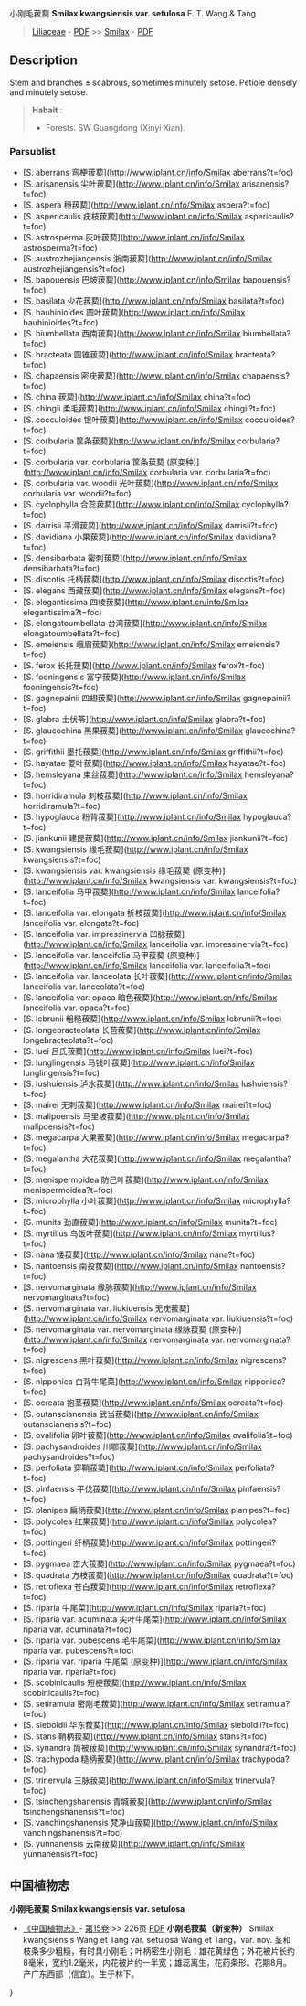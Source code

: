 小刚毛菝葜 **Smilax kwangsiensis var. setulosa** F. T. Wang & Tang

> [Liliaceae](http://www.iplant.cn/info/Liliaceae?t=foc) - [PDF](http://www.iplant.cn/foc/pdf/Liliaceae.pdf) >> [Smilax](http://www.iplant.cn/info/Smilax?t=foc) - [PDF](http://www.iplant.cn/foc/pdf/Smilax.pdf)
## Description

Stem and branches ± scabrous, sometimes minutely setose. Petiole densely and minutely setose.

> **Habait** : 
>* Forests. SW Guangdong (Xinyi Xian).

### Parsublist

* [S.  aberrans  弯梗菝葜](http://www.iplant.cn/info/Smilax aberrans?t=foc)
* [S.  arisanensis  尖叶菝葜](http://www.iplant.cn/info/Smilax arisanensis?t=foc)
* [S.  aspera  穗菝葜](http://www.iplant.cn/info/Smilax aspera?t=foc)
* [S.  aspericaulis  疣枝菝葜](http://www.iplant.cn/info/Smilax aspericaulis?t=foc)
* [S.  astrosperma  灰叶菝葜](http://www.iplant.cn/info/Smilax astrosperma?t=foc)
* [S.  austrozhejiangensis  浙南菝葜](http://www.iplant.cn/info/Smilax austrozhejiangensis?t=foc)
* [S.  bapouensis  巴坡菝葜](http://www.iplant.cn/info/Smilax bapouensis?t=foc)
* [S.  basilata  少花菝葜](http://www.iplant.cn/info/Smilax basilata?t=foc)
* [S.  bauhinioides  圆叶菝葜](http://www.iplant.cn/info/Smilax bauhinioides?t=foc)
* [S.  biumbellata  西南菝葜](http://www.iplant.cn/info/Smilax biumbellata?t=foc)
* [S.  bracteata  圆锥菝葜](http://www.iplant.cn/info/Smilax bracteata?t=foc)
* [S.  chapaensis  密疣菝葜](http://www.iplant.cn/info/Smilax chapaensis?t=foc)
* [S.  china  菝葜](http://www.iplant.cn/info/Smilax china?t=foc)
* [S.  chingii  柔毛菝葜](http://www.iplant.cn/info/Smilax chingii?t=foc)
* [S.  cocculoides  银叶菝葜](http://www.iplant.cn/info/Smilax cocculoides?t=foc)
* [S.  corbularia  筐条菝葜](http://www.iplant.cn/info/Smilax corbularia?t=foc)
* [S.  corbularia var. corbularia  筐条菝葜 (原变种)](http://www.iplant.cn/info/Smilax corbularia var. corbularia?t=foc)
* [S.  corbularia var. woodii  光叶菝葜](http://www.iplant.cn/info/Smilax corbularia var. woodii?t=foc)
* [S.  cyclophylla  合蕊菝葜](http://www.iplant.cn/info/Smilax cyclophylla?t=foc)
* [S.  darrisii  平滑菝葜](http://www.iplant.cn/info/Smilax darrisii?t=foc)
* [S.  davidiana  小果菝葜](http://www.iplant.cn/info/Smilax davidiana?t=foc)
* [S.  densibarbata  密刺菝葜](http://www.iplant.cn/info/Smilax densibarbata?t=foc)
* [S.  discotis  托柄菝葜](http://www.iplant.cn/info/Smilax discotis?t=foc)
* [S.  elegans  西藏菝葜](http://www.iplant.cn/info/Smilax elegans?t=foc)
* [S.  elegantissima  四棱菝葜](http://www.iplant.cn/info/Smilax elegantissima?t=foc)
* [S.  elongatoumbellata  台湾菝葜](http://www.iplant.cn/info/Smilax elongatoumbellata?t=foc)
* [S.  emeiensis  峨眉菝葜](http://www.iplant.cn/info/Smilax emeiensis?t=foc)
* [S.  ferox  长托菝葜](http://www.iplant.cn/info/Smilax ferox?t=foc)
* [S.  fooningensis  富宁菝葜](http://www.iplant.cn/info/Smilax fooningensis?t=foc)
* [S.  gagnepainii  四翅菝葜](http://www.iplant.cn/info/Smilax gagnepainii?t=foc)
* [S.  glabra  土伏苓](http://www.iplant.cn/info/Smilax glabra?t=foc)
* [S.  glaucochina  黑果菝葜](http://www.iplant.cn/info/Smilax glaucochina?t=foc)
* [S.  griffithii  墨托菝葜](http://www.iplant.cn/info/Smilax griffithii?t=foc)
* [S.  hayatae  菱叶菝葜](http://www.iplant.cn/info/Smilax hayatae?t=foc)
* [S.  hemsleyana  束丝菝葜](http://www.iplant.cn/info/Smilax hemsleyana?t=foc)
* [S.  horridiramula  刺枝菝葜](http://www.iplant.cn/info/Smilax horridiramula?t=foc)
* [S.  hypoglauca  粉背菝葜](http://www.iplant.cn/info/Smilax hypoglauca?t=foc)
* [S.  jiankunii  建昆菝葜](http://www.iplant.cn/info/Smilax jiankunii?t=foc)
* [S.  kwangsiensis  缘毛菝葜](http://www.iplant.cn/info/Smilax kwangsiensis?t=foc)
* [S.  kwangsiensis var. kwangsiensis  缘毛菝葜 (原变种)](http://www.iplant.cn/info/Smilax kwangsiensis var. kwangsiensis?t=foc)
* [S.  lanceifolia  马甲菝葜](http://www.iplant.cn/info/Smilax lanceifolia?t=foc)
* [S.  lanceifolia var. elongata  折枝菝葜](http://www.iplant.cn/info/Smilax lanceifolia var. elongata?t=foc)
* [S.  lanceifolia var. impressinervia  凹脉菝葜](http://www.iplant.cn/info/Smilax lanceifolia var. impressinervia?t=foc)
* [S.  lanceifolia var. lanceifolia  马甲菝葜 (原变种)](http://www.iplant.cn/info/Smilax lanceifolia var. lanceifolia?t=foc)
* [S.  lanceifolia var. lanceolata  长叶菝葜](http://www.iplant.cn/info/Smilax lanceifolia var. lanceolata?t=foc)
* [S.  lanceifolia var. opaca  暗色菝葜](http://www.iplant.cn/info/Smilax lanceifolia var. opaca?t=foc)
* [S.  lebrunii  粗糙菝葜](http://www.iplant.cn/info/Smilax lebrunii?t=foc)
* [S.  longebracteolata  长苞菝葜](http://www.iplant.cn/info/Smilax longebracteolata?t=foc)
* [S.  luei  吕氏菝葜](http://www.iplant.cn/info/Smilax luei?t=foc)
* [S.  lunglingensis  马钱叶菝葜](http://www.iplant.cn/info/Smilax lunglingensis?t=foc)
* [S.  lushuiensis  泸水菝葜](http://www.iplant.cn/info/Smilax lushuiensis?t=foc)
* [S.  mairei  无刺菝葜](http://www.iplant.cn/info/Smilax mairei?t=foc)
* [S.  malipoensis  马里坡菝葜](http://www.iplant.cn/info/Smilax malipoensis?t=foc)
* [S.  megacarpa  大果菝葜](http://www.iplant.cn/info/Smilax megacarpa?t=foc)
* [S.  megalantha  大花菝葜](http://www.iplant.cn/info/Smilax megalantha?t=foc)
* [S.  menispermoidea  防己叶菝葜](http://www.iplant.cn/info/Smilax menispermoidea?t=foc)
* [S.  microphylla  小叶菝葜](http://www.iplant.cn/info/Smilax microphylla?t=foc)
* [S.  munita  劲直菝葜](http://www.iplant.cn/info/Smilax munita?t=foc)
* [S.  myrtillus  乌饭叶菝葜](http://www.iplant.cn/info/Smilax myrtillus?t=foc)
* [S.  nana  矮菝葜](http://www.iplant.cn/info/Smilax nana?t=foc)
* [S.  nantoensis  南投菝葜](http://www.iplant.cn/info/Smilax nantoensis?t=foc)
* [S.  nervomarginata  缘脉菝葜](http://www.iplant.cn/info/Smilax nervomarginata?t=foc)
* [S.  nervomarginata var. liukiuensis  无疣菝葜](http://www.iplant.cn/info/Smilax nervomarginata var. liukiuensis?t=foc)
* [S.  nervomarginata var. nervomarginata  缘脉菝葜 (原变种)](http://www.iplant.cn/info/Smilax nervomarginata var. nervomarginata?t=foc)
* [S.  nigrescens  黑叶菝葜](http://www.iplant.cn/info/Smilax nigrescens?t=foc)
* [S.  nipponica  白背牛尾菜](http://www.iplant.cn/info/Smilax nipponica?t=foc)
* [S.  ocreata  抱茎菝葜](http://www.iplant.cn/info/Smilax ocreata?t=foc)
* [S.  outanscianensis  武当菝葜](http://www.iplant.cn/info/Smilax outanscianensis?t=foc)
* [S.  ovalifolia  卵叶菝葜](http://www.iplant.cn/info/Smilax ovalifolia?t=foc)
* [S.  pachysandroides  川鄂菝葜](http://www.iplant.cn/info/Smilax pachysandroides?t=foc)
* [S.  perfoliata  穿鞘菝葜](http://www.iplant.cn/info/Smilax perfoliata?t=foc)
* [S.  pinfaensis  平伐菝葜](http://www.iplant.cn/info/Smilax pinfaensis?t=foc)
* [S.  planipes  扁柄菝葜](http://www.iplant.cn/info/Smilax planipes?t=foc)
* [S.  polycolea  红果菝葜](http://www.iplant.cn/info/Smilax polycolea?t=foc)
* [S.  pottingeri  纤柄菝葜](http://www.iplant.cn/info/Smilax pottingeri?t=foc)
* [S.  pygmaea  峦大菝葜](http://www.iplant.cn/info/Smilax pygmaea?t=foc)
* [S.  quadrata  方枝菝葜](http://www.iplant.cn/info/Smilax quadrata?t=foc)
* [S.  retroflexa  苍白菝葜](http://www.iplant.cn/info/Smilax retroflexa?t=foc)
* [S.  riparia  牛尾菜](http://www.iplant.cn/info/Smilax riparia?t=foc)
* [S.  riparia var. acuminata  尖叶牛尾菜](http://www.iplant.cn/info/Smilax riparia var. acuminata?t=foc)
* [S.  riparia var. pubescens  毛牛尾菜](http://www.iplant.cn/info/Smilax riparia var. pubescens?t=foc)
* [S.  riparia var. riparia  牛尾菜 (原变种)](http://www.iplant.cn/info/Smilax riparia var. riparia?t=foc)
* [S.  scobinicaulis  短梗菝葜](http://www.iplant.cn/info/Smilax scobinicaulis?t=foc)
* [S.  setiramula  密刚毛菝葜](http://www.iplant.cn/info/Smilax setiramula?t=foc)
* [S.  sieboldii  华东菝葜](http://www.iplant.cn/info/Smilax sieboldii?t=foc)
* [S.  stans  鞘柄菝葜](http://www.iplant.cn/info/Smilax stans?t=foc)
* [S.  synandra  筒被菝葜](http://www.iplant.cn/info/Smilax synandra?t=foc)
* [S.  trachypoda  糙柄菝葜](http://www.iplant.cn/info/Smilax trachypoda?t=foc)
* [S.  trinervula  三脉菝葜](http://www.iplant.cn/info/Smilax trinervula?t=foc)
* [S.  tsinchengshanensis  青城菝葜](http://www.iplant.cn/info/Smilax tsinchengshanensis?t=foc)
* [S.  vanchingshanensis  梵净山菝葜](http://www.iplant.cn/info/Smilax vanchingshanensis?t=foc)
* [S.  yunnanensis  云南菝葜](http://www.iplant.cn/info/Smilax yunnanensis?t=foc)

## 中国植物志
**小刚毛菝葜 Smilax kwangsiensis var. setulosa**

* [《中国植物志》](http://www.iplant.cn/frps)- [第15卷](http://www.iplant.cn/frps/vol/15) >> 226页 [PDF](http://www.iplant.cn/frps/pdf/15/226a.pdf)
**小刚毛菝葜（新变种）**
Smilax kwangsiensis Wang et Tang var. setulosa Wang et Tang，var. nov.
茎和枝条多少粗糙，有时具小刚毛；叶柄密生小刚毛；雄花黄绿色；外花被片长约8毫米，宽约1.2毫米，内花被片约一半宽；雄蕊离生，花药条形。花期8月。
产广东西部（信宜）。生于林下。

}